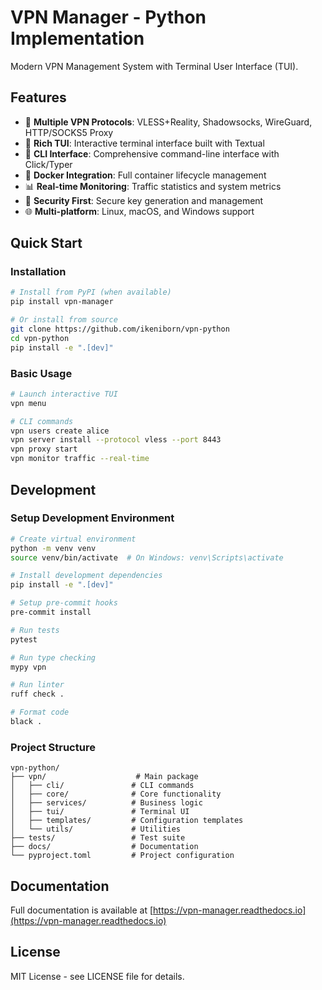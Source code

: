 # VPN Manager - Python Implementation

Modern VPN Management System with Terminal User Interface (TUI).

## Features

- 🚀 **Multiple VPN Protocols**: VLESS+Reality, Shadowsocks, WireGuard, HTTP/SOCKS5 Proxy
- 🎨 **Rich TUI**: Interactive terminal interface built with Textual
- 🔧 **CLI Interface**: Comprehensive command-line interface with Click/Typer
- 🐳 **Docker Integration**: Full container lifecycle management
- 📊 **Real-time Monitoring**: Traffic statistics and system metrics
- 🔐 **Security First**: Secure key generation and management
- 🌐 **Multi-platform**: Linux, macOS, and Windows support

## Quick Start

### Installation

```bash
# Install from PyPI (when available)
pip install vpn-manager

# Or install from source
git clone https://github.com/ikeniborn/vpn-python
cd vpn-python
pip install -e ".[dev]"
```

### Basic Usage

```bash
# Launch interactive TUI
vpn menu

# CLI commands
vpn users create alice
vpn server install --protocol vless --port 8443
vpn proxy start
vpn monitor traffic --real-time
```

## Development

### Setup Development Environment

```bash
# Create virtual environment
python -m venv venv
source venv/bin/activate  # On Windows: venv\Scripts\activate

# Install development dependencies
pip install -e ".[dev]"

# Setup pre-commit hooks
pre-commit install

# Run tests
pytest

# Run type checking
mypy vpn

# Run linter
ruff check .

# Format code
black .
```

### Project Structure

```
vpn-python/
├── vpn/                    # Main package
│   ├── cli/               # CLI commands
│   ├── core/              # Core functionality
│   ├── services/          # Business logic
│   ├── tui/               # Terminal UI
│   ├── templates/         # Configuration templates
│   └── utils/             # Utilities
├── tests/                 # Test suite
├── docs/                  # Documentation
└── pyproject.toml         # Project configuration
```

## Documentation

Full documentation is available at [https://vpn-manager.readthedocs.io](https://vpn-manager.readthedocs.io)

## License

MIT License - see LICENSE file for details.
